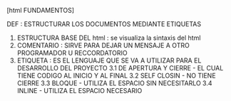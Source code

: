 [html FUNDAMENTOS]

DEF : ESTRUCTURAR LOS DOCUMENTOS MEDIANTE ETIQUETAS
1. ESTRUCTURA BASE DEL html : se visualiza la sintaxis del html
2. COMENTARIO : SIRVE PARA DEJAR UN MENSAJE A OTRO PROGRAMADOR U RECCORDATORIO
3. ETIQUETA : ES EL LENGUAJE QUE SE VA A UTILIZAR PARA EL DESARROLLO DEL PROYECTO
    3.1 DE APERTURA Y CIERRE - EL CUAL TIENE CODIGO AL INICIO Y AL FINAL
    3.2 SELF CLOSIN - NO TIENE CIERRE
    3.3 BLOQUE - UTILIZA EL ESPACIO SIN NECESITARLO
    3.4 INLINE - UTILIZA EL ESPACIO NECESARIO
